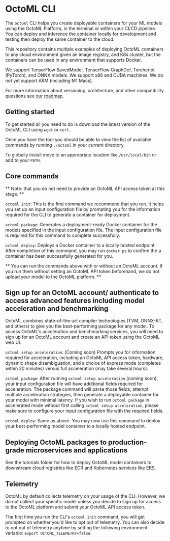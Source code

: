 # OctoML CLI

The `octoml` CLI helps you create deployable containers for your ML models using the OctoML Platform, in the terminal or within your CI/CD pipeline.
You can deploy and inference the container locally for development and testing then deploy the same container to the cloud.

This repository contains multiple examples of deploying OctoML containers to any cloud environment given an image registry,
and K8s cluster, but the containers can be used in any environment that supports Docker.

We support TensorFlow SavedModel, TensorFlow GraphDef, Torchcript (PyTorch), and ONNX models.
We support x86 and CUDA machines. We do not yet support ARM (including M1 Macs).

For more information about versioning, architecture, and other compatibility questions see [our roadmap](roadmap.md).

## Getting started

To get started all you need to do is download the latest version of the OctoML CLI using `wget` or `curl`.

Once you have the tool you should be able to view the list of available commands by running `./octoml` in your current directory.

To globally install move to an appropriate location like `/usr/local/bin` or add to your `PATH`.

## Core commands

** Note: that you do not need to provide an OctoML API access token at this stage. **

`octoml init`: This is the first command we recommend that you run. It helps you set up an input configuration file by prompting you for the information required for the CLI to generate a container for deployment.

`octoml package`: Generates a deployment-ready Docker container for the models specified in the input configuration file. The input configuration file is required for this command to complete successfully.

`octoml deploy`: Deploys a Docker container to a locally hosted endpoint. After completion of this command, you may run `docker ps` to confirm the a container has been successfully generated for you.

** You can run the commands above with or without an OctoML account. If you run them without setting an OctoML API token beforehand, we do not upload your model to the OctoML platform. **

## Sign up for an OctoML account/ authenticate to access advanced features including model acceleration and benchmarking
OctoML combines state-of-the-art compiler technologies (TVM, ONNX-RT, and others) to give you the best-performing package for any model. To access OctoML's acceleration and benchmarking services, you will need to sign up for an OctoML account and create an API token using the OctoML web UI.

`octoml setup acceleration`: (Coming soon) Prompts you for information required for acceleration, including an OctoML API access token, hardware, dynamic shape disambiguation, and a choice of express mode (completes within 20 minutes) versus full acceleration (may take several hours).

`octoml package`: After running `octoml setup acceleration` (coming soon), your input configuration file will have additional fields required for acceleration. The package command will parse those fields, attempt multiple acceleration strategies, then generate a deployable container for your model with minimal latency. If you wish to run `octoml package` in accelerated mode without first calling `octoml setup acceleration`, please make sure to configure your input configuration file with the required fields.

`octoml deploy`: Same as above. You may now use this command to deploy your best-performing model container to a locally hosted endpoint.

## Deploying OctoML packages to production-grade microservices and applications

See the tutorials folder for how to deploy OctoML model containers to downstream cloud registries like ECR and Kubernetes services like EKS.

## Telemetry

OctoML by default collects telemetry on your usage of the CLI. However, we do not collect your specific model unless you decide to sign up for access to the OctoML platform and submit your OctoML API access token.

The first time you run the CLI's `octoml init` command, you will get prompted on whether you'd like to opt out of telemetry. You can also decide to opt out of telemetry anytime by setting the following environment variable: `export OCTOML_TELEMETRY=false`.
